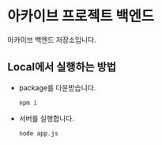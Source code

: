 # 아카이브 프로젝트 백엔드 

아카이브 백엔드 저장소입니다.

## Local에서 실행하는 방법
- package를 다운받습니다.
    ```
    npm i
    ```

- 서버를 실행합니다.
    ```
    node app.js
    ```

